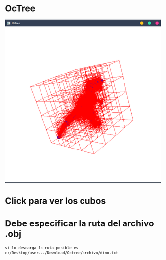 # OcTree

![img](https://github.com/yerson001/Octree-Visualization/blob/Visualizador_con_octantes/dino.PNG)

# Click para ver los cubos
# Debe especificar la ruta del archivo .obj
~~~
si lo descarga la ruta posible es c:/Desktop/user.../Download/Octree/archivo/dino.txt
~~~
